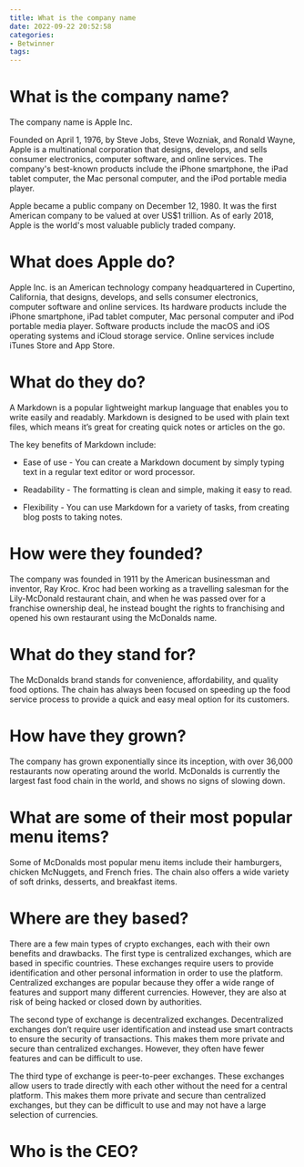 ```yaml
---
title: What is the company name
date: 2022-09-22 20:52:58
categories:
- Betwinner
tags:
---
```



#  What is the company name?

The company name is Apple Inc.

Founded on April 1, 1976, by Steve Jobs, Steve Wozniak, and Ronald Wayne, Apple is a multinational corporation that designs, develops, and sells consumer electronics, computer software, and online services. The company's best-known products include the iPhone smartphone, the iPad tablet computer, the Mac personal computer, and the iPod portable media player.

Apple became a public company on December 12, 1980. It was the first American company to be valued at over US$1 trillion. As of early 2018, Apple is the world's most valuable publicly traded company.

# What does Apple do?

Apple Inc. is an American technology company headquartered in Cupertino, California, that designs, develops, and sells consumer electronics, computer software and online services. Its hardware products include the iPhone smartphone, iPad tablet computer, Mac personal computer and iPod portable media player. Software products include the macOS and iOS operating systems and iCloud storage service. Online services include iTunes Store and App Store.

#  What do they do?

A Markdown is a popular lightweight markup language that enables you to write easily and readably. Markdown is designed to be used with plain text files, which means it’s great for creating quick notes or articles on the go.

The key benefits of Markdown include:

- Ease of use - You can create a Markdown document by simply typing text in a regular text editor or word processor.

- Readability - The formatting is clean and simple, making it easy to read.

- Flexibility - You can use Markdown for a variety of tasks, from creating blog posts to taking notes.

#  How were they founded?

The company was founded in 1911 by the American businessman and inventor, Ray Kroc. Kroc had been working as a travelling salesman for the Lily-McDonald restaurant chain, and when he was passed over for a franchise ownership deal, he instead bought the rights to franchising and opened his own restaurant using the McDonalds name.

# What do they stand for?

The McDonalds brand stands for convenience, affordability, and quality food options. The chain has always been focused on speeding up the food service process to provide a quick and easy meal option for its customers.

# How have they grown?

The company has grown exponentially since its inception, with over 36,000 restaurants now operating around the world. McDonalds is currently the largest fast food chain in the world, and shows no signs of slowing down.

# What are some of their most popular menu items?

Some of McDonalds most popular menu items include their hamburgers, chicken McNuggets, and French fries. The chain also offers a wide variety of soft drinks, desserts, and breakfast items.

#  Where are they based?

There are a few main types of crypto exchanges, each with their own benefits and drawbacks. The first type is centralized exchanges, which are based in specific countries. These exchanges require users to provide identification and other personal information in order to use the platform. Centralized exchanges are popular because they offer a wide range of features and support many different currencies. However, they are also at risk of being hacked or closed down by authorities.

The second type of exchange is decentralized exchanges. Decentralized exchanges don’t require user identification and instead use smart contracts to ensure the security of transactions. This makes them more private and secure than centralized exchanges. However, they often have fewer features and can be difficult to use.

The third type of exchange is peer-to-peer exchanges. These exchanges allow users to trade directly with each other without the need for a central platform. This makes them more private and secure than centralized exchanges, but they can be difficult to use and may not have a large selection of currencies.

#  Who is the CEO?

<!--

Who is the CEO?

This is a question that is asked often in the business world, and there is no one answer that fits all companies. For some businesses, the CEO is the founder or creator of the company. Other times, the CEO may be appointed from outside of the company. In some cases, the CEO may also be a board member.

The role of CEO is an important one in any company. The CEO is responsible for setting the overall vision and strategy for the company, and then implementing that strategy. They are also responsible for leading and managing the company’s employees. CEOs are typically compensated well for their work, with some earning millions of dollars per year.

There are several factors to consider when determining who is the CEO of a company. Some of these factors include:

-The type of company it is
-The size of the company
-How it is structured
-Who owns it
-How it is governed